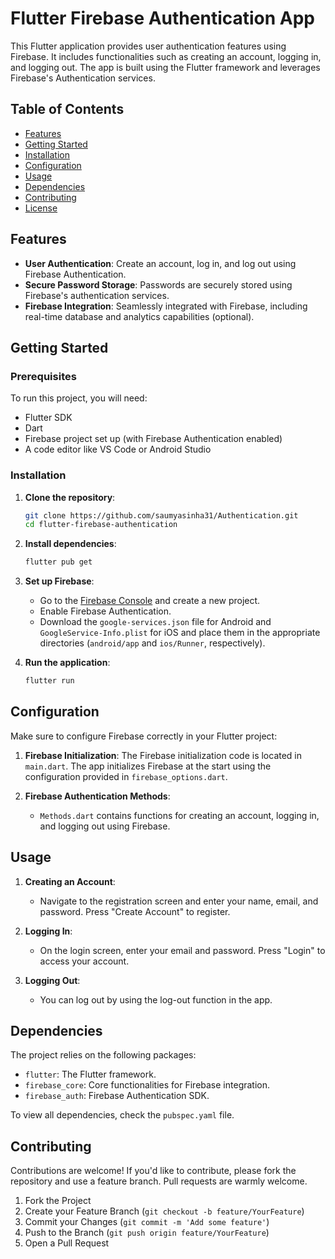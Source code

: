 
# Flutter Firebase Authentication App

This Flutter application provides user authentication features using Firebase. It includes functionalities such as creating an account, logging in, and logging out. The app is built using the Flutter framework and leverages Firebase's Authentication services.

## Table of Contents

- [Features](#features)
- [Getting Started](#getting-started)
- [Installation](#installation)
- [Configuration](#configuration)
- [Usage](#usage)
- [Dependencies](#dependencies)
- [Contributing](#contributing)
- [License](#license)

## Features

- **User Authentication**: Create an account, log in, and log out using Firebase Authentication.
- **Secure Password Storage**: Passwords are securely stored using Firebase's authentication services.
- **Firebase Integration**: Seamlessly integrated with Firebase, including real-time database and analytics capabilities (optional).

## Getting Started

### Prerequisites

To run this project, you will need:

- Flutter SDK
- Dart
- Firebase project set up (with Firebase Authentication enabled)
- A code editor like VS Code or Android Studio

### Installation

1. **Clone the repository**:

   ```sh
   git clone https://github.com/saumyasinha31/Authentication.git
   cd flutter-firebase-authentication
   ```

2. **Install dependencies**:

   ```sh
   flutter pub get
   ```

3. **Set up Firebase**:

   - Go to the [Firebase Console](https://console.firebase.google.com/) and create a new project.
   - Enable Firebase Authentication.
   - Download the `google-services.json` file for Android and `GoogleService-Info.plist` for iOS and place them in the appropriate directories (`android/app` and `ios/Runner`, respectively).

4. **Run the application**:

   ```sh
   flutter run
   ```

## Configuration

Make sure to configure Firebase correctly in your Flutter project:

1. **Firebase Initialization**:
   The Firebase initialization code is located in `main.dart`. The app initializes Firebase at the start using the configuration provided in `firebase_options.dart`.

2. **Firebase Authentication Methods**:
   - `Methods.dart` contains functions for creating an account, logging in, and logging out using Firebase.

## Usage

1. **Creating an Account**:
   - Navigate to the registration screen and enter your name, email, and password. Press "Create Account" to register.

2. **Logging In**:
   - On the login screen, enter your email and password. Press "Login" to access your account.

3. **Logging Out**:
   - You can log out by using the log-out function in the app.

## Dependencies

The project relies on the following packages:

- `flutter`: The Flutter framework.
- `firebase_core`: Core functionalities for Firebase integration.
- `firebase_auth`: Firebase Authentication SDK.

To view all dependencies, check the `pubspec.yaml` file.

## Contributing

Contributions are welcome! If you'd like to contribute, please fork the repository and use a feature branch. Pull requests are warmly welcome.

1. Fork the Project
2. Create your Feature Branch (`git checkout -b feature/YourFeature`)
3. Commit your Changes (`git commit -m 'Add some feature'`)
4. Push to the Branch (`git push origin feature/YourFeature`)
5. Open a Pull Request

